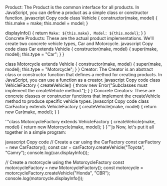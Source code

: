 Product: The Product is the common interface for all products. In JavaScript, you can define a product as a simple class or constructor function.
javascript
Copy code
class Vehicle {
  constructor(make, model) {
    this.make = make;
    this.model = model;
  }

  displayInfo() {
    return `Make: ${this.make}, Model: ${this.model}`;
  }
}
Concrete Products: These are the actual product implementations. We'll create two concrete vehicle types, Car and Motorcycle.
javascript
Copy code
class Car extends Vehicle {
  constructor(make, model) {
    super(make, model);
    this.type = "Car";
  }
}

class Motorcycle extends Vehicle {
  constructor(make, model) {
    super(make, model);
    this.type = "Motorcycle";
  }
}
Creator: The Creator is an abstract class or constructor function that defines a method for creating products. In JavaScript, you can use a function as a creator.
javascript
Copy code
class VehicleFactory {
  createVehicle() {
    throw new Error("Subclasses must implement the createVehicle method.");
  }
}
Concrete Creators: These are concrete classes or constructor functions that implement the createVehicle method to produce specific vehicle types.
javascript
Copy code
class CarFactory extends VehicleFactory {
  createVehicle(make, model) {
    return new Car(make, model);
  }
}

'''class MotorcycleFactory extends VehicleFactory {
  createVehicle(make, model) {
    return new Motorcycle(make, model);
  }
}'''js
Now, let's put it all together in a simple program:

javascript
Copy code
// Create a car using the CarFactory
const carFactory = new CarFactory();
const car = carFactory.createVehicle("Toyota", "Camry");
console.log(car.displayInfo());

// Create a motorcycle using the MotorcycleFactory
const motorcycleFactory = new MotorcycleFactory();
const motorcycle = motorcycleFactory.createVehicle("Honda", "CBR");
console.log(motorcycle.displayInfo());